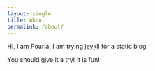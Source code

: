 ```yaml
---
layout: single
title: About
permalink: /about/
---
```


Hi, I am Pouria,
I am trying [jeykll](https://jekyllrb.com/) for a static blog. 

You should give it a try! It is fun!



